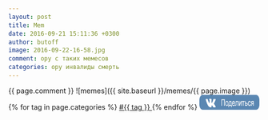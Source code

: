 ```yaml
---
layout: post
title: Mem
date: 2016-09-21 15:11:36 +0300
author: butoff
image: 2016-09-22-16-58.jpg
comment: ору с таких мемесов
categories: ору инвалиды смерть
---
```

{{ page.comment }}
![memes]({{ site.baseurl }}/memes/{{ page.image }})
{% for tag in page.categories %}
<a href="https://memeshub.github.io/{{ tag }}">
#{{ tag }}
</a>
{% endfor %}
<a href='http://vkontakte.ru/share.php?url=https://memeshub.github.io{{ page.url | uri: absolute }}' target='_blank'><img src='/images/vk.png' border='0' width='120' height='30' alt='' title='Поделиться ВКонтакте'></a>